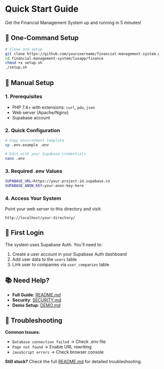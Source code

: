 # Quick Start Guide

Get the Financial Management System up and running in 5 minutes!

## 🚀 One-Command Setup

```bash
# Clone and setup
git clone https://github.com/yourusername/financial-management-system.git
cd financial-management-system/luxapp/finance
chmod +x setup.sh
./setup.sh
```

## 🔧 Manual Setup

### 1. Prerequisites
- PHP 7.4+ with extensions: `curl`, `pdo`, `json`
- Web server (Apache/Nginx)
- Supabase account

### 2. Quick Configuration
```bash
# Copy environment template
cp .env.example .env

# Edit with your Supabase credentials
nano .env
```

### 3. Required .env Values
```bash
SUPABASE_URL=https://your-project-id.supabase.co
SUPABASE_ANON_KEY=your-anon-key-here
```

### 4. Access Your System
Point your web server to this directory and visit:
```
http://localhost/your-directory/
```

## 🎯 First Login

The system uses Supabase Auth. You'll need to:
1. Create a user account in your Supabase Auth dashboard
2. Add user data to the `users` table
3. Link user to companies via `user_companies` table

## 📚 Need Help?

- **Full Guide**: [README.md](README.md)
- **Security**: [SECURITY.md](SECURITY.md)
- **Demo Setup**: [DEMO.md](DEMO.md)

## 🐛 Troubleshooting

**Common Issues:**
- `Database connection failed` → Check .env file
- `Page not found` → Enable URL rewriting
- `JavaScript errors` → Check browser console

**Still stuck?** Check the full [README.md](README.md) for detailed troubleshooting.
